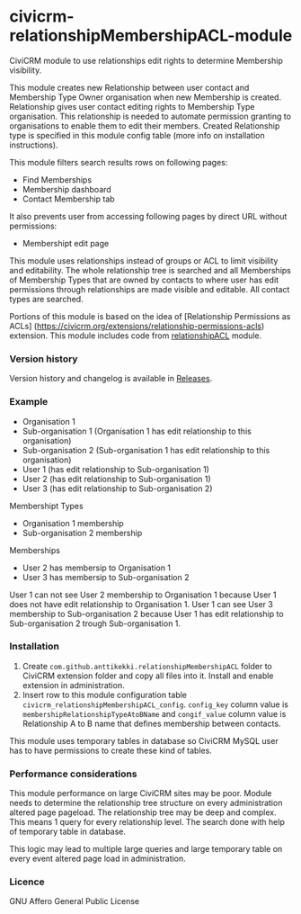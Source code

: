 civicrm-relationshipMembershipACL-module
========================================

CiviCRM module to use relationships edit rights to determine Membership visibility.

This module creates new Relationship between user contact and Membership Type Owner organisation when new Membership is created. Relationship gives user contact editing rights to Membership Type organisation. This relationship is needed to automate permission granting to organisations to enable them to edit their members. Created Relationship type is specified in this module config table (more info on installation instructions).

This module filters search results rows on following pages:
* Find Memberships
* Membership dashboard
* Contact Membership tab

It also prevents user from accessing following pages by direct URL without permissions:
* Membershipt edit page


This module uses relationships instead of groups or ACL to limit visibility and editability. The whole relationship tree is searched and all Memberships of Membership Types that are owned by contacts to where user has edit permissions through relationships are made visible and editable. All contact types are searched.

Portions of this module is based on the idea of [Relationship Permissions as ACLs] (https://civicrm.org/extensions/relationship-permissions-acls) extension. This module includes code from [relationshipACL](https://github.com/anttikekki/civicrm-relationshipACL-module) module.

### Version history
Version history and changelog is available in [Releases](https://github.com/anttikekki/civicrm-relationshipMembershipACL-module/releases).

### Example
* Organisation 1
* Sub-organisation 1 (Organisation 1 has edit relationship to this organisation)
* Sub-organisation 2 (Sub-organisation 1 has edit relationship to this organisation)
* User 1 (has edit relationship to Sub-organisation 1)
* User 2 (has edit relationship to Sub-organisation 1)
* User 3 (has edit relationship to Sub-organisation 2)

Membershipt Types
* Organisation 1 membership
* Sub-organisation 2 membership

Memberships
* User 2 has membersip to Organisation 1
* User 3 has membersip to Sub-organisation 2

User 1 can not see User 2 membership to Organisation 1 because User 1 does not have edit relationship to Organisation 1. User 1 can see User 3 membership to Sub-organisation 2 because User 1 has edit relationship to Sub-organisation 2 trough Sub-organisation 1.

### Installation
1. Create `com.github.anttikekki.relationshipMembershipACL` folder to CiviCRM extension folder and copy all files into it. Install and enable extension in administration.
2. Insert row to this module configuration table `civicrm_relationshipMembershipACL_config`. `config_key` column value is `membershipRelationshipTypeAtoBName` and `congif_value` column value is Relationship A to B name that defines membership between contacts.

This module uses temporary tables in database so CiviCRM MySQL user has to have permissions to create these kind of tables.

### Performance considerations
This module performance on large CiviCRM sites may be poor. Module needs to determine the relationship tree structure on every administration altered page pageload. The relationship tree may be deep and complex. This means 1 query for every relationship level. The search done with help of temporary table in database.

This logic may lead to multiple large queries and large temporary table on every event altered page load in administration.

### Licence
GNU Affero General Public License
